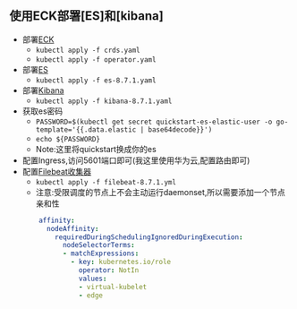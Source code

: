 
## 使用ECK部署[ES]和[kibana]

- 部署[ECK](https://www.elastic.co/guide/en/cloud-on-k8s/2.6/k8s-deploy-eck.html)
  - `kubectl apply -f crds.yaml`
  - `kubectl apply -f operator.yaml`
- 部署[ES](https://www.elastic.co/guide/en/cloud-on-k8s/2.6/k8s-deploy-elasticsearch.html)
  - `kubectl apply -f es-8.7.1.yaml`
- 部署[Kibana](https://www.elastic.co/guide/en/cloud-on-k8s/2.6/k8s-kibana-es.html#k8s-kibana-eck-managed-es)
  - `kubectl apply -f kibana-8.7.1.yaml`
- 获取es密码
  - `PASSWORD=$(kubectl get secret quickstart-es-elastic-user -o go-template='{{.data.elastic | base64decode}}')`
  - `echo ${PASSWORD}`
  - Note:这里将quickstart换成你的es
- 配置Ingress,访问5601端口即可(我这里使用华为云,配置路由即可)
- 配置[Filebeat收集器](https://www.elastic.co/guide/en/beats/filebeat/current/running-on-kubernetes.html)
  - `kubectl apply -f filebeat-8.7.1.yml`
  - 注意:受限调度的节点上不会主动运行daemonset,所以需要添加一个节点亲和性
  ```yaml
      affinity:
        nodeAffinity:
          requiredDuringSchedulingIgnoredDuringExecution:
            nodeSelectorTerms:
            - matchExpressions:
              - key: kubernetes.io/role
                operator: NotIn
                values:
                - virtual-kubelet
                - edge
  ```
